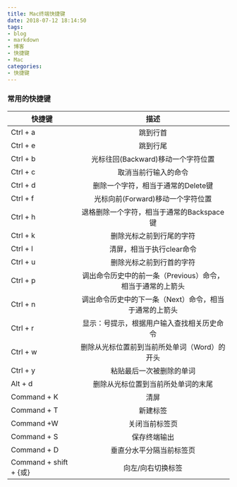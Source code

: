 ```yaml
---
title: Mac终端快捷键
date: 2018-07-12 18:14:50
tags:
- blog
- markdown
- 博客 
- 快捷键
- Mac
categories:
- 快捷键
---
```


### 常用的快捷键
快捷键|描述
---|:--:
Ctrl + a|跳到行首
Ctrl + e|跳到行尾
Ctrl + b |光标往回(Backward)移动一个字符位置
Ctrl + c |取消当前行输入的命令
Ctrl + d|删除一个字符，相当于通常的Delete键
Ctrl + f |光标向前(Forward)移动一个字符位置
Ctrl + h|退格删除一个字符，相当于通常的Backspace键
Ctrl + k| 删除光标之前到行尾的字符
Ctrl + l |清屏，相当于执行clear命令
Ctrl + u |删除光标之前到行首的字符
Ctrl + p |调出命令历史中的前一条（Previous）命令，相当于通常的上箭头
Ctrl + n |调出命令历史中的下一条（Next）命令，相当于通常的上箭头
Ctrl + r |显示：号提示，根据用户输入查找相关历史命令
Ctrl + w |删除从光标位置前到当前所处单词（Word）的开头
Ctrl + y |粘贴最后一次被删除的单词
Alt + d | 删除从光标位置到当前所处单词的末尾
Command + K |清屏
Command + T  |新建标签
Command +W  |关闭当前标签页
Command + S  |保存终端输出
Command + D  |垂直分水平分隔当前标签页
Command + shift +  {或} |向左/向右切换标签
<!-- more -->